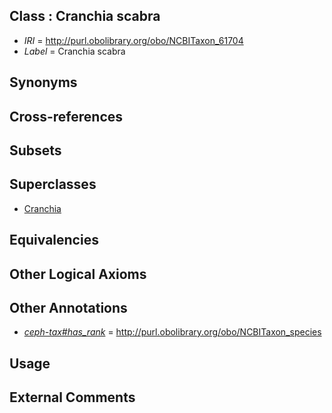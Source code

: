 
## Class : Cranchia scabra

 * *IRI* = http://purl.obolibrary.org/obo/NCBITaxon_61704
 * *Label* = Cranchia scabra

## Synonyms


## Cross-references


## Subsets


## Superclasses

 * [Cranchia](../../NCBITaxon/03/NCBITaxon_61703.md)

## Equivalencies


## Other Logical Axioms


## Other Annotations

 * *[ceph-tax#has_rank](../../ceph-tax#has/nk/ceph-tax#has_rank.md)* = http://purl.obolibrary.org/obo/NCBITaxon_species

## Usage


## External Comments


